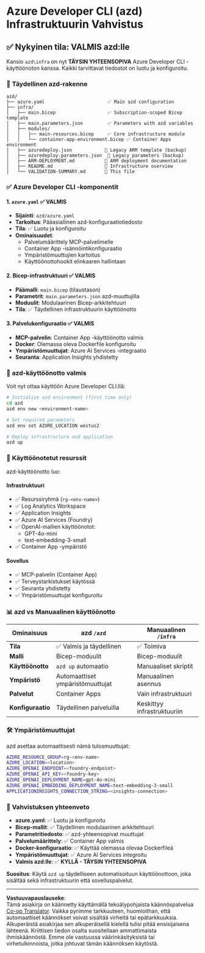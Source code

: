 <!--
CO_OP_TRANSLATOR_METADATA:
{
  "original_hash": "20ed201aa472e9936f4e0c5144626011",
  "translation_date": "2025-09-30T12:57:06+00:00",
  "source_file": "azd/infra/VALIDATION-SUMMARY.md",
  "language_code": "fi"
}
-->
# Azure Developer CLI (azd) Infrastruktuurin Vahvistus

## ✅ **Nykyinen tila: VALMIS azd:lle**

Kansio `azd\infra` on nyt **TÄYSIN YHTEENSOPIVA** Azure Developer CLI -käyttöönoton kanssa. Kaikki tarvittavat tiedostot on luotu ja konfiguroitu.

### 📁 **Täydellinen azd-rakenne**
```
azd/
├── azure.yaml                       ✅ Main azd configuration
├── infra/
│   ├── main.bicep                   ✅ Subscription-scoped Bicep template
│   ├── main.parameters.json         ✅ Parameters with azd variables
│   ├── modules/
│   │   ├── main-resources.bicep     ✅ Core infrastructure module
│   │   └── container-app-environment.bicep ✅ Container Apps environment
│   ├── azuredeploy.json            📄 Legacy ARM template (backup)
│   ├── azuredeploy.parameters.json  📄 Legacy parameters (backup)
│   ├── ARM-DEPLOYMENT.md           📄 ARM deployment documentation
│   ├── README.md                   📄 Infrastructure overview
│   └── VALIDATION-SUMMARY.md       📝 This file
```

### ✅ **Azure Developer CLI -komponentit**

#### 1. `azure.yaml` ✅ **VALMIS**
- **Sijainti**: `azd/azure.yaml`
- **Tarkoitus**: Pääasiallinen azd-konfiguraatiotiedosto
- **Tila**: ✅ Luotu ja konfiguroitu
- **Ominaisuudet**:
  - Palvelumäärittely MCP-palvelimelle
  - Container App -isännöintikonfiguraatio
  - Ympäristömuuttujien kartoitus
  - Käyttöönottohookit elinkaaren hallintaan

#### 2. **Bicep-infrastruktuuri** ✅ **VALMIS**
- **Päämalli**: `main.bicep` (tilaustason)
- **Parametrit**: `main.parameters.json` azd-muuttujilla
- **Moduulit**: Modulaarinen Bicep-arkkitehtuuri
- **Tila**: ✅ Täydellinen infrastruktuurin käyttöönotto

#### 3. **Palvelukonfiguraatio** ✅ **VALMIS**
- **MCP-palvelin**: Container App -käyttöönotto valmis
- **Docker**: Olemassa oleva Dockerfile konfiguroitu
- **Ympäristömuuttujat**: Azure AI Services -integraatio
- **Seuranta**: Application Insights yhdistetty

### 🚀 **azd-käyttöönotto valmis**

Voit nyt ottaa käyttöön Azure Developer CLI:llä:

```bash
# Initialize azd environment (first time only)
cd azd
azd env new <environment-name>

# Set required parameters
azd env set AZURE_LOCATION westus2

# Deploy infrastructure and application
azd up
```

### 🎯 **Käyttöönotetut resurssit**

azd-käyttöönotto luo:

#### **Infrastruktuuri** 
- ✅ Resurssiryhmä (`rg-<env-name>`)
- ✅ Log Analytics Workspace
- ✅ Application Insights
- ✅ Azure AI Services (Foundry)
- ✅ OpenAI-mallien käyttöönotot:
  - GPT-4o-mini
  - text-embedding-3-small
- ✅ Container App -ympäristö

#### **Sovellus**
- ✅ MCP-palvelin (Container App)
- ✅ Terveystarkistukset käytössä
- ✅ Seuranta yhdistetty
- ✅ Ympäristömuuttujat konfiguroitu

### 📊 **azd vs Manuaalinen käyttöönotto**

| Ominaisuus | azd `/azd` | Manuaalinen `/infra` |
|------------|------------|----------------------|
| **Tila** | ✅ Valmis ja täydellinen | ✅ Toimiva |
| **Malli** | Bicep-moduulit | Bicep-moduulit |
| **Käyttöönotto** | `azd up` automaatio | Manuaaliset skriptit |
| **Ympäristö** | Automaattiset ympäristömuuttujat | Manuaalinen asennus |
| **Palvelut** | Container Apps | Vain infrastruktuuri |
| **Konfiguraatio** | Täydellinen palveluilla | Keskittyy infrastruktuuriin |

### 🛠️ **Ympäristömuuttujat**

azd asettaa automaattisesti nämä tulosmuuttujat:

```bash
AZURE_RESOURCE_GROUP=rg-<env-name>
AZURE_LOCATION=<location>
AZURE_OPENAI_ENDPOINT=<foundry-endpoint>
AZURE_OPENAI_API_KEY=<foundry-key>
AZURE_OPENAI_DEPLOYMENT_NAME=gpt-4o-mini
AZURE_OPENAI_EMBEDDING_DEPLOYMENT_NAME=text-embedding-3-small
APPLICATIONINSIGHTS_CONNECTION_STRING=<insights-connection>
```

### 🚨 **Vahvistuksen yhteenveto**

- **azure.yaml**: ✅ Luotu ja konfiguroitu
- **Bicep-mallit**: ✅ Täydellinen modulaarinen arkkitehtuuri
- **Parametritiedosto**: ✅ azd-yhteensopivat muuttujat
- **Palvelumäärittely**: ✅ Container App valmis
- **Docker-konfiguraatio**: ✅ Käyttää olemassa olevaa Dockerfileä
- **Ympäristömuuttujat**: ✅ Azure AI Services integroitu
- **Valmis azd:lle**: ✅ **KYLLÄ - TÄYSIN YHTEENSOPIVA**

**Suositus**: Käytä `azd up` täydelliseen automatisoituun käyttöönottoon, joka sisältää sekä infrastruktuurin että sovelluspalvelut.

---

**Vastuuvapauslauseke**:  
Tämä asiakirja on käännetty käyttämällä tekoälypohjaista käännöspalvelua [Co-op Translator](https://github.com/Azure/co-op-translator). Vaikka pyrimme tarkkuuteen, huomioithan, että automaattiset käännökset voivat sisältää virheitä tai epätarkkuuksia. Alkuperäistä asiakirjaa sen alkuperäisellä kielellä tulisi pitää ensisijaisena lähteenä. Kriittisen tiedon osalta suositellaan ammattimaista ihmiskäännöstä. Emme ole vastuussa väärinkäsityksistä tai virhetulkinnoista, jotka johtuvat tämän käännöksen käytöstä.